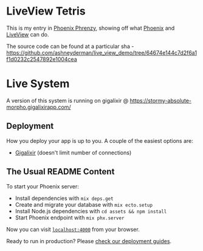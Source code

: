 # LiveView Tetris

This is my entry in [Phoenix Phrenzy](https://phoenixphrenzy.com), showing off what [Phoenix](https://phoenixframework.org/) and [LiveView](https://github.com/phoenixframework/phoenix_live_view) can do.

The source code can be found at a particular sha - https://github.com/ashneyderman/live_view_demo/tree/64674e144c7d2f6a1f1d0232c2547892e1004cea

# Live System

A version of this system is running on gigalixir @ https://stormy-absolute-morpho.gigalixirapp.com/

## Deployment

How you deploy your app is up to you. A couple of the easiest options are:

- [Gigalixir](https://gigalixir.com/) (doesn't limit number of connections)

## The Usual README Content

To start your Phoenix server:

  * Install dependencies with `mix deps.get`
  * Create and migrate your database with `mix ecto.setup`
  * Install Node.js dependencies with `cd assets && npm install`
  * Start Phoenix endpoint with `mix phx.server`

Now you can visit [`localhost:4000`](http://localhost:4000) from your browser.

Ready to run in production? Please [check our deployment guides](https://hexdocs.pm/phoenix/deployment.html).
